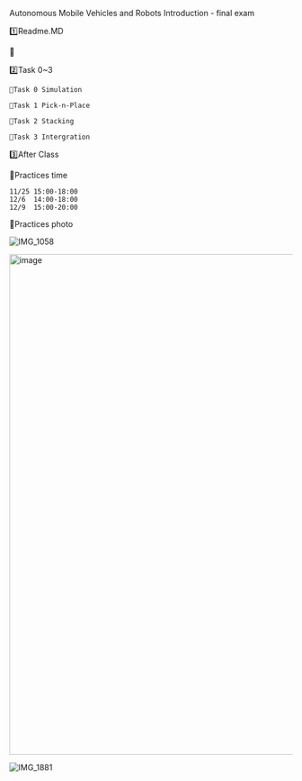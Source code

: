 Autonomous Mobile Vehicles and Robots Introduction - final exam

1️⃣Readme.MD


📌





2️⃣Task 0~3

    📌Task 0 Simulation

    📌Task 1 Pick-n-Place
    
    📌Task 2 Stacking
    
    📌Task 3 Intergration
    
3️⃣After Class

📌Practices time

    11/25 15:00-18:00
    12/6  14:00-18:00
    12/9  15:00-20:00
    
📌Practices photo

![IMG_1058](https://github.com/user-attachments/assets/2e7f9eb8-7730-442c-9700-f74b458d30bd)

<img width="889" alt="image" src="https://github.com/user-attachments/assets/e355e715-3605-4495-8b97-6f4d2054aff8">

![IMG_1881](https://github.com/user-attachments/assets/87c6dfd8-1d86-41fd-a832-dccc1cba0ec4)
